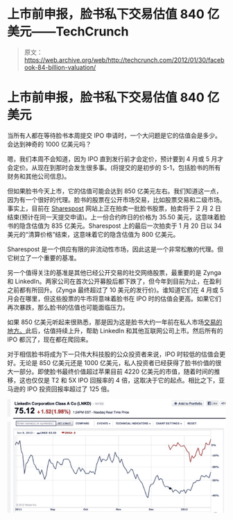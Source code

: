 # 上市前申报，脸书私下交易估值 840 亿美元——TechCrunch

> 原文：<https://web.archive.org/web/http://techcrunch.com/2012/01/30/facebook-84-billion-valuation/>

# 上市前申报，脸书私下交易估值 840 亿美元

当所有人都在等待脸书本周提交 IPO 申请时，一个大问题是它的估值会是多少。会达到神奇的 1000 亿美元吗？

嗯，我们本周不会知道，因为 IPO 直到发行前才会定价，预计要到 4 月或 5 月才会定价。从现在到那时会发生很多事。(将提交的是初步的 S-1，包括脸书的所有财务和其他公司信息)。

但如果脸书今天上市，它的估值可能会达到 850 亿美元左右。我们知道这一点，因为有一个很好的代理。脸书的股票在公开市场交易，比如股票交易和二级市场。事实上，目前在 [Sharespost](https://web.archive.org/web/20220812225101/https://www.sharespost.com/) 网站上正在拍卖一批脸书股票，拍卖将于 2 月 2 日结束(预计在同一天提交申请)。上一份合约昨日的价格为 35.50 美元，这意味着脸书的隐含估值为 835 亿美元。Sharespost 上的最后一次拍卖于 1 月 20 日以 34 美元的“清算价格”结束，这意味着它的隐含估值为 800 亿美元。

Sharespost 是一个供应有限的非流动性市场，因此这是一个非常松散的代理。但它树立了一个重要的基准。

另一个值得关注的基准是其他已经公开交易的社交网络股票，最重要的是 Zynga 和 LinkedIn。两家公司在首次公开募股后都下跌了，但今年到目前为止，在盈利之前都有所回升。(Zynga 最终超过了 10 美元的发行价)。谁知道它们在 4 月或 5 月会在哪里，但这些股票的牛市将意味着脸书在 IPO 时的估值会更高。如果它们再次暴跌，那么脸书的估值也可能面临压力。

如果 850 亿美元听起来很熟悉，那是因为这是脸书大约一年前在私人市场[交易的地方。](https://web.archive.org/web/20220812225101/https://beta.techcrunch.com/2011/03/21/facebook-85-billion-valuation/)此后，估值持续上升，帮助 LinkedIn 和其他互联网公司上市。然后所有的 IPO 都沉了，现在都在爬回来。

对于相信脸书将成为下一只伟大科技股的公众投资者来说，IPO 时较低的估值会更好。无论是 850 亿美元还是 1000 亿美元，私人投资者已经获得了脸书价值的很大一部分。即使脸书最终价值超过苹果目前 4220 亿美元的市值，随着时间的推移，这也仅仅是 T2 和 5X IPO 回报率的 4 倍，这取决于它的起点。相比之下，亚马逊的 IPO 投资回报率超过了 125 倍。

![](img/1df2517e5f804490424c7f8e1a161f84.png)